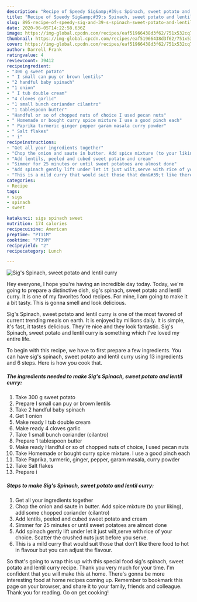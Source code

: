 ```yaml
---
description: "Recipe of Speedy Sig&amp;#39;s Spinach, sweet potato and lentil curry"
title: "Recipe of Speedy Sig&amp;#39;s Spinach, sweet potato and lentil curry"
slug: 895-recipe-of-speedy-sig-and-39-s-spinach-sweet-potato-and-lentil-curry
date: 2020-06-05T14:22:58.636Z
image: https://img-global.cpcdn.com/recipes/eaf51966438d3f62/751x532cq70/sigs-spinach-sweet-potato-and-lentil-curry-recipe-main-photo.jpg
thumbnail: https://img-global.cpcdn.com/recipes/eaf51966438d3f62/751x532cq70/sigs-spinach-sweet-potato-and-lentil-curry-recipe-main-photo.jpg
cover: https://img-global.cpcdn.com/recipes/eaf51966438d3f62/751x532cq70/sigs-spinach-sweet-potato-and-lentil-curry-recipe-main-photo.jpg
author: Darrell Frank
ratingvalue: 4
reviewcount: 39412
recipeingredient:
- "300 g sweet potato"
- " I small can puy or brown lentils"
- "2 handful baby spinach"
- "1 onion"
- " I tub double cream"
- "4 cloves garlic"
- "1 small bunch coriander cilantro"
- "1 tablespoon butter"
- "Handful or so of chopped nuts of choice I used pecan nuts"
- " Homemade or bought curry spice mixture I use a good pinch each"
- " Paprika turmeric ginger pepper garam masala curry powder"
- " Salt flakes"
- " i"
recipeinstructions:
- "Get all your ingredients together"
- "Chop the onion and saute in butter. Add spice mixture (to your liking), add some chopped coriander (cilantro)"
- "Add lentils, peeled and cubed sweet potato and cream"
- "Simmer for 25 minutes or until sweet potatoes are almost done"
- "Add spinach gently lift under let it just wilt,serve with rice of your choice. Scatter the crushed nuts just before you serve."
- "This is a mild curry that would suit those that don&#39;t like there food to hot in flavour but you can adjust the flavour."
categories:
- Recipe
tags:
- sigs
- spinach
- sweet

katakunci: sigs spinach sweet 
nutrition: 174 calories
recipecuisine: American
preptime: "PT11M"
cooktime: "PT39M"
recipeyield: "2"
recipecategory: Lunch

---
```



![Sig&#39;s Spinach, sweet potato and lentil curry](https://img-global.cpcdn.com/recipes/eaf51966438d3f62/751x532cq70/sigs-spinach-sweet-potato-and-lentil-curry-recipe-main-photo.jpg)

Hey everyone, I hope you're having an incredible day today. Today, we're going to prepare a distinctive dish, sig&#39;s spinach, sweet potato and lentil curry. It is one of my favorites food recipes. For mine, I am going to make it a bit tasty. This is gonna smell and look delicious.



Sig&#39;s Spinach, sweet potato and lentil curry is one of the most favored of current trending meals on earth. It is enjoyed by millions daily. It is simple, it's fast, it tastes delicious. They're nice and they look fantastic. Sig&#39;s Spinach, sweet potato and lentil curry is something which I've loved my entire life.


To begin with this recipe, we have to first prepare a few ingredients. You can have sig&#39;s spinach, sweet potato and lentil curry using 13 ingredients and 6 steps. Here is how you cook that.

<!--inarticleads1-->

##### The ingredients needed to make Sig&#39;s Spinach, sweet potato and lentil curry:

1. Take 300 g sweet potato
1. Prepare  I small can puy or brown lentils
1. Take 2 handful baby spinach
1. Get 1 onion
1. Make ready  I tub double cream
1. Make ready 4 cloves garlic
1. Take 1 small bunch coriander (cilantro)
1. Prepare 1 tablespoon butter
1. Make ready Handful or so of chopped nuts of choice, I used pecan nuts
1. Take  Homemade or bought curry spice mixture. I use a good pinch each
1. Take  Paprika, turmeric, ginger, pepper, garam masala, curry powder
1. Take  Salt flakes
1. Prepare  i




<!--inarticleads2-->

##### Steps to make Sig&#39;s Spinach, sweet potato and lentil curry:

1. Get all your ingredients together
1. Chop the onion and saute in butter. Add spice mixture (to your liking), add some chopped coriander (cilantro)
1. Add lentils, peeled and cubed sweet potato and cream
1. Simmer for 25 minutes or until sweet potatoes are almost done
1. Add spinach gently lift under let it just wilt,serve with rice of your choice. Scatter the crushed nuts just before you serve.
1. This is a mild curry that would suit those that don&#39;t like there food to hot in flavour but you can adjust the flavour.




So that's going to wrap this up with this special food sig&#39;s spinach, sweet potato and lentil curry recipe. Thank you very much for your time. I'm confident that you will make this at home. There's gonna be more interesting food at home recipes coming up. Remember to bookmark this page on your browser, and share it to your family, friends and colleague. Thank you for reading. Go on get cooking!
